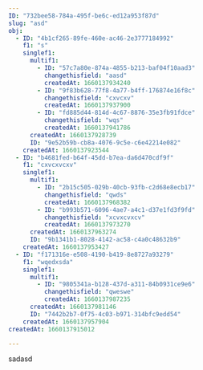 ```yaml
---
ID: "732bee58-784a-495f-be6c-ed12a953f87d"
slug: "asd"
obj:
  - ID: "4b1cf265-89fe-460e-ac46-2e3777184992"
    f1: "s"
    singlef1:
      multif1:
        - ID: "57c7a80e-874a-4855-b213-baf04f10aad3"
          changethisfield: "aasd"
          createdAt: 1660137934240
        - ID: "9f83b628-77f8-4a77-b4ff-176874e16f8c"
          changethisfield: "cxvcxv"
          createdAt: 1660137937900
        - ID: "fd885d44-814d-4c67-8876-35e3fb91fdce"
          changethisfield: "wqs"
          createdAt: 1660137941786
      createdAt: 1660137928739
      ID: "9e52b59b-cb8a-4076-9c5e-c6e42214e082"
    createdAt: 1660137923544
  - ID: "b4681fed-b64f-45dd-b7ea-da6d470cdf9f"
    f1: "cxvcxvcxv"
    singlef1:
      multif1:
        - ID: "2b15c505-029b-40cb-93fb-c2d68e8ecb17"
          changethisfield: "qwds"
          createdAt: 1660137968382
        - ID: "b993b571-6096-4ae7-a4c1-d37e1fd3f9fd"
          changethisfield: "xcvxcvxcv"
          createdAt: 1660137973270
      createdAt: 1660137963274
      ID: "9b1341b1-8028-4142-ac58-c4a0c48632b9"
    createdAt: 1660137953427
  - ID: "f171316e-e508-4190-b419-8e8727a93279"
    f1: "wqedxsda"
    singlef1:
      multif1:
        - ID: "9805341a-b128-437d-a311-84b0931ce9e6"
          changethisfield: "qweswe"
          createdAt: 1660137987235
      createdAt: 1660137981146
      ID: "7442b2b7-0f75-4c03-b971-314bfc9edd54"
    createdAt: 1660137957904
createdAt: 1660137915012

---
```

sadasd